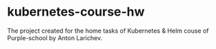 # kubernetes-course-hw

The project created for the home tasks of Kubernetes & Helm couse of Purple-school by Anton Larichev. 